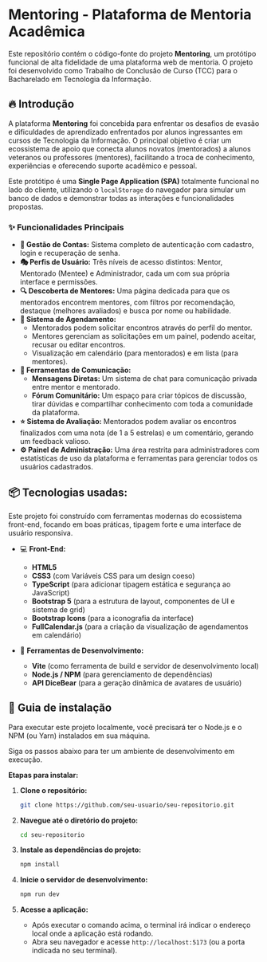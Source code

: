 # Mentoring - Plataforma de Mentoria Acadêmica

Este repositório contém o código-fonte do projeto **Mentoring**, um protótipo funcional de alta fidelidade de uma plataforma web de mentoria. O projeto foi desenvolvido como Trabalho de Conclusão de Curso (TCC) para o Bacharelado em Tecnologia da Informação.

## 🔥 Introdução

A plataforma **Mentoring** foi concebida para enfrentar os desafios de evasão e dificuldades de aprendizado enfrentados por alunos ingressantes em cursos de Tecnologia da Informação. O principal objetivo é criar um ecossistema de apoio que conecta alunos novatos (mentorados) a alunos veteranos ou professores (mentores), facilitando a troca de conhecimento, experiências e oferecendo suporte acadêmico e pessoal.

Este protótipo é uma **Single Page Application (SPA)** totalmente funcional no lado do cliente, utilizando o `localStorage` do navegador para simular um banco de dados e demonstrar todas as interações e funcionalidades propostas.

### ✨ Funcionalidades Principais

*   **👤 Gestão de Contas:** Sistema completo de autenticação com cadastro, login e recuperação de senha.
*   **🎭 Perfis de Usuário:** Três níveis de acesso distintos: Mentor, Mentorado (Mentee) e Administrador, cada um com sua própria interface e permissões.
*   **🔍 Descoberta de Mentores:** Uma página dedicada para que os mentorados encontrem mentores, com filtros por recomendação, destaque (melhores avaliados) e busca por nome ou habilidade.
*   **📅 Sistema de Agendamento:**
    *   Mentorados podem solicitar encontros através do perfil do mentor.
    *   Mentores gerenciam as solicitações em um painel, podendo aceitar, recusar ou editar encontros.
    *   Visualização em calendário (para mentorados) e em lista (para mentores).
*   **💬 Ferramentas de Comunicação:**
    *   **Mensagens Diretas:** Um sistema de chat para comunicação privada entre mentor e mentorado.
    *   **Fórum Comunitário:** Um espaço para criar tópicos de discussão, tirar dúvidas e compartilhar conhecimento com toda a comunidade da plataforma.
*   **⭐ Sistema de Avaliação:** Mentorados podem avaliar os encontros finalizados com uma nota (de 1 a 5 estrelas) e um comentário, gerando um feedback valioso.
*   **⚙️ Painel de Administração:** Uma área restrita para administradores com estatísticas de uso da plataforma e ferramentas para gerenciar todos os usuários cadastrados.

## 📦 Tecnologias usadas:

Este projeto foi construído com ferramentas modernas do ecossistema front-end, focando em boas práticas, tipagem forte e uma interface de usuário responsiva.

*   💻 **Front-End:**
    *   **HTML5**
    *   **CSS3** (com Variáveis CSS para um design coeso)
    *   **TypeScript** (para adicionar tipagem estática e segurança ao JavaScript)
    *   **Bootstrap 5** (para a estrutura de layout, componentes de UI e sistema de grid)
    *   **Bootstrap Icons** (para a iconografia da interface)
    *   **FullCalendar.js** (para a criação da visualização de agendamentos em calendário)

*   🔧 **Ferramentas de Desenvolvimento:**
    *   **Vite** (como ferramenta de build e servidor de desenvolvimento local)
    *   **Node.js / NPM** (para gerenciamento de dependências)
    *   **API DiceBear** (para a geração dinâmica de avatares de usuário)

## 🔨 Guia de instalação

Para executar este projeto localmente, você precisará ter o Node.js e o NPM (ou Yarn) instalados em sua máquina.

Siga os passos abaixo para ter um ambiente de desenvolvimento em execução.

**Etapas para instalar:**

1.  **Clone o repositório:**
    ```bash
    git clone https://github.com/seu-usuario/seu-repositorio.git
    ```

2.  **Navegue até o diretório do projeto:**
    ```bash
    cd seu-repositorio
    ```

3.  **Instale as dependências do projeto:**
    ```bash
    npm install
    ```

4.  **Inicie o servidor de desenvolvimento:**
    ```bash
    npm run dev
    ```

5.  **Acesse a aplicação:**
    *   Após executar o comando acima, o terminal irá indicar o endereço local onde a aplicação está rodando.
    *   Abra seu navegador e acesse `http://localhost:5173` (ou a porta indicada no seu terminal).
